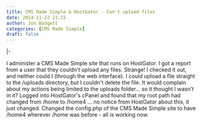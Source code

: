 ```yaml
---
title: CMS Made Simple & HostGator - Can't upload files
date: 2014-11-22 21:15
author: Jon Badgett
categories: [CMS Made Simple]
draft: false
---
```

|-
  <!--more-->
  I administer a CMS Made Simple site that runs on HostGator. I got a report from a user that they couldn't upload any files. Strange! I checked it out, and neither could I (through the web interface). I could upload a file straight to the /uploads directory, but I couldn't delete the file. It would complain about my actions being limited to the uploads folder... so it thought I wasn't in it?
  Logged into HostGator's cPanel and found that my root path had changed from /home to /home4 ... no notice from HostGator about this, it just changed.
  Changed the config.php of the CMS Made Simple site to have /home4 wherever /home was before - all is working now.
